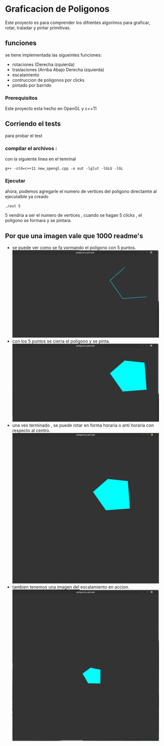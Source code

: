 # Graficacion de Poligonos 

Este proyecto es para comprender los difrentes algorimos para graficar, rotar, traladar y pintar primitivas.

## funciones 

se tiene implementada las sigueintes funciones:
* rotaciones (Derecha izquierda)
* traslaciones (Arriba Abajo Derecha izquierda)
* escalamiento
* contruccion de poligonos por clicks
* pintado por barrido

### Prerequisitos

Este proyecto esta hecho en OpenGL y c++11

## Corriendo el tests

para probar el test

### compilar el archivos :

con la siguiente linea en el temrinal

```
g++ -std=c++11 new_opengl.cpp -o out -lglut -lGLU -lGL 
```

### Ejecutar

ahora, podemos agregarle el numero de vertices del poligono directamte al ejecutalble ya creado 

```
./out 5
```

5 vendria a ser el numero de vertices , cuando se hagan 5 clicks , el poligono se formara y se pintara.

## Por que una imagen vale que 1000 readme's
* se puede ver como se fa vormando el poligono con 5 puntos.
![puntos](5puntos.png)
* con los 5 puntos se cierra el poligono y se pinta.
![pintado](pintado.png)
* una ves terminado , se puede rotar en forma horaria o anti horaria con respecto al centro.
![rotacion](rotacion.png)
* tambien tenemos una imagen del escalamiento en accion.
![escalamiento](scalamiento.png)



